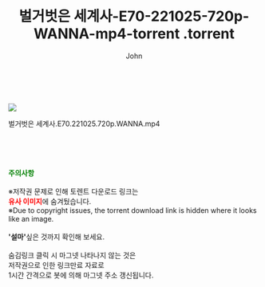 ﻿---
layout: post
title:  "                   벌거벗은 세계사-E70-221025-720p-WANNA-mp4-torrent                .torrent"
author: John
categories: [ TV ]
tags: [  ]
image: https://torrentrj59.com/uploadfile/full/e92a0efc7f65a5930937ae4175bcb61ce0dca334.jpg 
description: "                   벌거벗은 세계사-E70-221025-720p-WANNA-mp4-torrent                 torrent 정보 공유"
toc: true
toc_sticky: true
---

<br>
<p><img src="https://torrentrj59.com/uploadfile/full/e92a0efc7f65a5930937ae4175bcb61ce0dca334.jpg"/></p>
 벌거벗은 세계사.E70.221025.720p.WANNA.mp4    
    
<br><br><br>
<p data-ke-size="size16"><b><span style="color: green;">주의사항</span></b><br /><br />※저작권 문제로 인해 토렌트 다운로드 링크는<br /><b><span style="color: red;">유사 이미지</span></b>에 숨겨뒀습니다.<br />※Due to copyright issues, the torrent download link is hidden where it looks like an image.<br /><br /><b>'설마'</b>싶은 것까지 확인해 보세요.<br /><br />숨김링크 클릭 시 마그넷 나타나지 않는 것은<br />저작권으로 인한 링크만료 자료로<br />1시간 간격으로 봇에 의해 마그넷 주소 갱신됩니다.</p>

